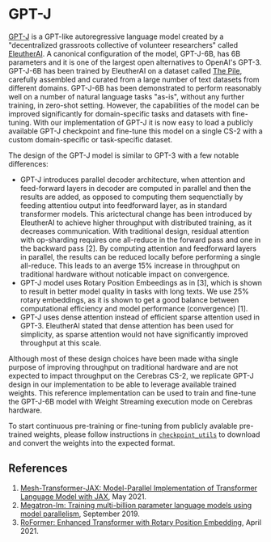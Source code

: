 # GPT-J

[GPT-J](https://github.com/kingoflolz/mesh-transformer-jax) is a GPT-like autoregressive language model created by a "decentralized grassroots collective of 
volunteer researchers" called [EleutherAI](https://www.eleuther.ai/). A canonical configuration of the model, 
GPT-J-6B, has 6B parameters and it is one of the largest open alternatives to OpenAI's GPT-3.
GPT-J-6B has been trained by EleutherAI on a dataset called [The Pile](https://pile.eleuther.ai/), 
carefully assembled and curated from a large number of text datasets from different domains. 
GPT-J-6B has been demonstrated to perform reasonably well on a number of natural language tasks "as-is", 
without any further training, in zero-shot setting. However, the capabilities of the model can be improved 
significantly for domain-specific tasks and datasets with fine-tuning. With our implementation of GPT-J 
it is now easy to load a publicly available GPT-J checkpoint and fine-tune this model on a single CS-2 
with a custom domain-specific or task-specific dataset.
      
The design of the GPT-J model is similar to GPT-3 with a few notable differences:
* GPT-J introduces parallel decoder architecture, when attention and feed-forward layers in decoder are 
computed in parallel and then the results are added, as opposed to computing them  sequenctially 
by feeding attentiou output into feedforward layer, as in standard transformer models. This arictectural 
change has been introduced by EleutherAI to achieve higher throughput with distributed training, as it decreases communication. 
With traditional design, residual attention with op-sharding requires one all-reduce in the forward pass and one in the backward pass [2]. 
By computing attention and feedforward layers in parallel, the results can be reduced locally before performing a single all-reduce. 
This leads to an averge 15% increase in throughput on traditional hardware without noticable impact on convergence.
* GPT-J model uses Rotary Position Embeedings as in [3], which is shown to result in better model quality 
in tasks with long texts. We use 25% rotary embeddings, as it is shown to get a good balance between 
computational efficiency and model performance (convergence) [1].
* GPT-J uses dense attention instead of efficient sparse attention used in GPT-3. EleutherAI stated that dense attention has been used 
for simplicity, as sparse attention would not have significantly improved throughput at this scale. 

Although most of these design choices have been made witha single purpose of improving throughput on traditional hardware 
and are not expected to impact throughput on the Cerebras CS-2, we replicate GPT-J design in our implementation to be able to leverage 
available trained weights. This reference implementation can be used to train and fine-tune the GPT-J-6B model with 
Weight Streaming execution mode on Cerebras hardware. 

To start continuous pre-training or fine-tuning from publicly avalable pre-trained weights, please follow 
instructions in [`checkpoint_utils`](checkpoint_utils) to download and convert the weights into the expected format.   


## References

1. [Mesh-Transformer-JAX: Model-Parallel Implementation of Transformer Language Model with JAX](https://github.com/kingoflolz/mesh-transformer-jax), May 2021.
2. [Megatron-lm: Training multi-billion parameter language models using model parallelism](https://arxiv.org/abs/1909.08053), September 2019.
3. [RoFormer: Enhanced Transformer with Rotary Position Embedding](https://arxiv.org/abs/2104.09864), April 2021.
